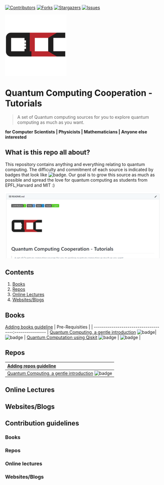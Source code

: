 [![Contributors][contributors-shield]][contributors-url]
[![Forks][forks-shield]][forks-url]
[![Stargazers][stars-shield]][stars-url]
[![Issues][issues-shield]][issues-url]



 <img src="src/logos/QCC.logo.png" align="middle" width="200"> 
                                    


# Quantum Computing Cooperation - Tutorials
> A set of Quantum computing sources for you to explore quantum computing as much as you want.

**for Computer Scientists | Physicists | Mathematicians | Anyone else interested**


## What is this repo all about?
This repository contains anything and everything relating to quantum computing. The difficulty and commitment of each source is indicated by badges that look like ![badge](https://img.shields.io/badge/20_Hours_-Difficult-black.svg). Our goal is to grow this source as much as possible and spread the love for quantum computing as students from EPFL,Harvard and MIT :) 

![](src/repoSim.gif)

## Contents
1. [Books](#books)
2. [Repos](#repos)
3. [Online Lectures](#onlineLectures)
4. [Websites/Blogs](#websites)



<a name="books"></a>
## Books
 [Adding books guideline](#bookGuide) | Pre-Requisities |
| -------------------------------------:---------------- |
 [Quantum Computing, a gentle introduction](http://mmrc.amss.cas.cn/tlb/201702/W020170224608150244118.pdf) ![badge](https://img.shields.io/badge/6_Hours_-Beginner-green.svg)| ![badge](https://img.shields.io/badge/LinearAlgebra-gray.svg) |
[Quantum Computation using Qiskit](https://qiskit.org/textbook/preface.html) ![badge](https://img.shields.io/badge/4_Hours_-Beginner-green.svg) | ![badge](https://img.shields.io/badge/LinearAlgebra-gray.svg) |

<a name="repos"></a>
## Repos
| [Adding repos guideline](#repoGuide) |
:-- | 
[Quantum Computing, a gentle introduction](https://github.com/qosf/qml-mooc) ![badge](https://img.shields.io/badge/3_Hours_-Intermediate-red.svg)| 


<a name="onlineLectures"></a>
## Online Lectures



<a name="websites"></a>
## Websites/Blogs 







## Contribution guidelines

<a name="bookGuide"></a>
### Books

<a name="repoGuide"></a>
### Repos

<a name="lectureGuide"></a>
### Online lectures

<a name="websiteGuide"></a>
### Websites/Blogs



<!-- MARKDOWN LINKS & IMAGES -->
<!-- https://www.markdownguide.org/basic-syntax/#reference-style-links -->
[contributors-shield]: https://img.shields.io/github/contributors/Quantum-Computing-Cooperation/Tutorials.svg?style=flat-square
[contributors-url]: https://github.com/Quantum-Computing-Cooperation/Tutorials/graphs/contributors
[forks-shield]: https://img.shields.io/github/forks/Quantum-Computing-Cooperation/Tutorials.svg?style=flat-square
[forks-url]: https://github.com/Quantum-Computing-Cooperation/Tutorials/network/members
[issues-shield]: https://img.shields.io/github/issues/Quantum-Computing-Cooperation/Tutorials.svg?style=flat-square
[stars-shield]: https://img.shields.io/github/stars/Quantum-Computing-Cooperation/Tutorials.svg?style=flat-square
[stars-url]: https://github.com/Quantum-Computing-Cooperation/Tutorials/stargazers
[issues-url]: https://github.com/Quantum-Computing-Cooperation/Tutorials/issues
[license-shield]: https://img.shields.io/github/license/Quantum-Computing-Cooperation/Tutorials.svg?style=flat-square
[licence-url]: https://github.com/Quantum-Computing-Cooperation/Tutorials/blob/master/LICENSE


